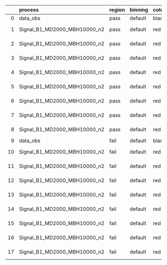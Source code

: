 |    | process                      | region   | binning   | color   | process_type   |   scale | variation   | source_filename                                                       | source_histname    | alias                        | title     |   combine_idx |     lnN |   shapes | syst_type   | direction   | variation_alias   |
|---:|:-----------------------------|:---------|:----------|:--------|:---------------|--------:|:------------|:----------------------------------------------------------------------|:-------------------|:-----------------------------|:----------|--------------:|--------:|---------:|:------------|:------------|:------------------|
|  0 | data_obs                     | pass     | default   | black   | DATA           |       1 | nominal     | ./histograms_for_2DAlphabet_v21//BH_Data.root                         | hpass              | Data                         | Data      |           nan | nan     |      nan | nan         | nan         | nan               |
|  1 | Signal_B1_MD2000_MBH10000_n2 | pass     | default   | red     | SIGNAL         |       1 | lumi        | ./histograms_for_2DAlphabet_v21//BH_Signal_B1_MD2000_MBH10000_n2.root | hpass              | Signal_B1_MD2000_MBH10000_n2 | BH signal |           nan |   1.016 |      nan | lnN         | nan         | nan               |
|  2 | Signal_B1_MD2000_MBH10000_n2 | pass     | default   | red     | SIGNAL         |       1 | SVM         | ./histograms_for_2DAlphabet_v21//BH_Signal_B1_MD2000_MBH10000_n2.root | hpass_SVMsyst_up   | Signal_B1_MD2000_MBH10000_n2 | BH signal |           nan | nan     |        1 | shapes      | Up          | SVMsyst           |
|  3 | Signal_B1_MD2000_MBH10000_n2 | pass     | default   | red     | SIGNAL         |       1 | SVM         | ./histograms_for_2DAlphabet_v21//BH_Signal_B1_MD2000_MBH10000_n2.root | hpass_SVMsyst_down | Signal_B1_MD2000_MBH10000_n2 | BH signal |           nan | nan     |        1 | shapes      | Down        | SVMsyst           |
|  4 | Signal_B1_MD2000_MBH10000_n2 | pass     | default   | red     | SIGNAL         |       1 | JES         | ./histograms_for_2DAlphabet_v21//BH_Signal_B1_MD2000_MBH10000_n2.root | hpass_JESsyst_up   | Signal_B1_MD2000_MBH10000_n2 | BH signal |           nan | nan     |        1 | shapes      | Up          | JESsyst           |
|  5 | Signal_B1_MD2000_MBH10000_n2 | pass     | default   | red     | SIGNAL         |       1 | JES         | ./histograms_for_2DAlphabet_v21//BH_Signal_B1_MD2000_MBH10000_n2.root | hpass_JESsyst_down | Signal_B1_MD2000_MBH10000_n2 | BH signal |           nan | nan     |        1 | shapes      | Down        | JESsyst           |
|  6 | Signal_B1_MD2000_MBH10000_n2 | pass     | default   | red     | SIGNAL         |       1 | pileup      | ./histograms_for_2DAlphabet_v21//BH_Signal_B1_MD2000_MBH10000_n2.root | hpass_PUsyst_up    | Signal_B1_MD2000_MBH10000_n2 | BH signal |           nan | nan     |        1 | shapes      | Up          | PUsyst            |
|  7 | Signal_B1_MD2000_MBH10000_n2 | pass     | default   | red     | SIGNAL         |       1 | pileup      | ./histograms_for_2DAlphabet_v21//BH_Signal_B1_MD2000_MBH10000_n2.root | hpass_PUsyst_down  | Signal_B1_MD2000_MBH10000_n2 | BH signal |           nan | nan     |        1 | shapes      | Down        | PUsyst            |
|  8 | Signal_B1_MD2000_MBH10000_n2 | pass     | default   | red     | SIGNAL         |       1 | nominal     | ./histograms_for_2DAlphabet_v21//BH_Signal_B1_MD2000_MBH10000_n2.root | hpass              | Signal_B1_MD2000_MBH10000_n2 | BH signal |           nan | nan     |      nan | nan         | nan         | nan               |
|  9 | data_obs                     | fail     | default   | black   | DATA           |       1 | nominal     | ./histograms_for_2DAlphabet_v21//BH_Data.root                         | hfail              | Data                         | Data      |           nan | nan     |      nan | nan         | nan         | nan               |
| 10 | Signal_B1_MD2000_MBH10000_n2 | fail     | default   | red     | SIGNAL         |       1 | lumi        | ./histograms_for_2DAlphabet_v21//BH_Signal_B1_MD2000_MBH10000_n2.root | hfail              | Signal_B1_MD2000_MBH10000_n2 | BH signal |           nan |   1.016 |      nan | lnN         | nan         | nan               |
| 11 | Signal_B1_MD2000_MBH10000_n2 | fail     | default   | red     | SIGNAL         |       1 | SVM         | ./histograms_for_2DAlphabet_v21//BH_Signal_B1_MD2000_MBH10000_n2.root | hfail_SVMsyst_up   | Signal_B1_MD2000_MBH10000_n2 | BH signal |           nan | nan     |        1 | shapes      | Up          | SVMsyst           |
| 12 | Signal_B1_MD2000_MBH10000_n2 | fail     | default   | red     | SIGNAL         |       1 | SVM         | ./histograms_for_2DAlphabet_v21//BH_Signal_B1_MD2000_MBH10000_n2.root | hfail_SVMsyst_down | Signal_B1_MD2000_MBH10000_n2 | BH signal |           nan | nan     |        1 | shapes      | Down        | SVMsyst           |
| 13 | Signal_B1_MD2000_MBH10000_n2 | fail     | default   | red     | SIGNAL         |       1 | JES         | ./histograms_for_2DAlphabet_v21//BH_Signal_B1_MD2000_MBH10000_n2.root | hfail_JESsyst_up   | Signal_B1_MD2000_MBH10000_n2 | BH signal |           nan | nan     |        1 | shapes      | Up          | JESsyst           |
| 14 | Signal_B1_MD2000_MBH10000_n2 | fail     | default   | red     | SIGNAL         |       1 | JES         | ./histograms_for_2DAlphabet_v21//BH_Signal_B1_MD2000_MBH10000_n2.root | hfail_JESsyst_down | Signal_B1_MD2000_MBH10000_n2 | BH signal |           nan | nan     |        1 | shapes      | Down        | JESsyst           |
| 15 | Signal_B1_MD2000_MBH10000_n2 | fail     | default   | red     | SIGNAL         |       1 | pileup      | ./histograms_for_2DAlphabet_v21//BH_Signal_B1_MD2000_MBH10000_n2.root | hfail_PUsyst_up    | Signal_B1_MD2000_MBH10000_n2 | BH signal |           nan | nan     |        1 | shapes      | Up          | PUsyst            |
| 16 | Signal_B1_MD2000_MBH10000_n2 | fail     | default   | red     | SIGNAL         |       1 | pileup      | ./histograms_for_2DAlphabet_v21//BH_Signal_B1_MD2000_MBH10000_n2.root | hfail_PUsyst_down  | Signal_B1_MD2000_MBH10000_n2 | BH signal |           nan | nan     |        1 | shapes      | Down        | PUsyst            |
| 17 | Signal_B1_MD2000_MBH10000_n2 | fail     | default   | red     | SIGNAL         |       1 | nominal     | ./histograms_for_2DAlphabet_v21//BH_Signal_B1_MD2000_MBH10000_n2.root | hfail              | Signal_B1_MD2000_MBH10000_n2 | BH signal |           nan | nan     |      nan | nan         | nan         | nan               |